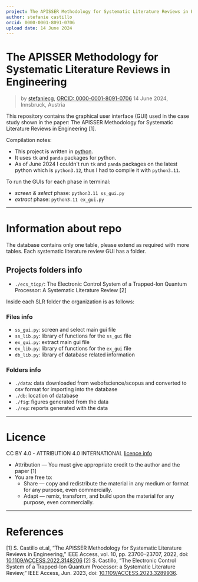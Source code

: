 ```yaml
---
project: The APISSER Methodology for Systematic Literature Reviews in Engineering
author: stefanie castillo
orcid: 0000-0001-8091-0706
upload date: 14 June 2024
---
```


The APISSER Methodology for Systematic Literature Reviews in Engineering
========================================================================
> by [stefaniecg](mailto:stefaniecg@icloud.com), [ORCID: 0000-0001-8091-0706](https://orcid.org/0000-0001-8091-0706)
  14 June 2024, Innsbruck, Austria

This repository contains the graphical user interface (GUI) used in the case study shown in the paper: The APISSER Methodology for Systematic Literature Reviews in Engineering [1].

Compilation notes:
   - This project is written in [python](https://www.python.org).
   - It uses `tk` and `panda` packages for python.
   - As of June 2024 I couldn't run `tk` and `panda` packages on the latest python which is `python3.12`, thus I had to compile it with `python3.11`.

To run the GUIs for each phase in terminal:
   - _screen & select_ phase: `python3.11 ss_gui.py`
   - _extract_ phase: `python3.11 ex_gui.py`

---------------
# Information about repo

The database contains only one table, please extend as required with more tables.
Each systematic literature review GUI has a folder.

## Projects folders info
   - `./ecs_tiqp/`: The Electronic Control System of a Trapped-Ion Quantum Processor: A Systematic Literature Review [2]

Inside each SLR folder the organization is as follows:

### Files info
   - `ss_gui.py`: screen and select main gui file
   - `ss_lib.py`: library of functions for the `ss_gui` file
   - `ex_gui.py`: extract main gui file
   - `ex_lib.py`: library of functions for the `ex_gui` file
   - `db_lib.py`: library of database related information

### Folders info
   - `./data`: data downloaded from webofscience/scopus and converted to csv format for importing into the database
   - `./db`: location of database
   - `./fig`: figures generated from the data
   - `./rep`: reports generated with the data

---------------
# Licence

CC BY 4.0 - ATTRIBUTION 4.0 INTERNATIONAL [licence info](https://creativecommons.org/licenses/by/4.0/)
   - Attribution — You must give appropriate credit to the author and the paper [1]
   - You are free to:
     * Share — copy and redistribute the material in any medium or format for any purpose, even commercially.
     * Adapt — remix, transform, and build upon the material for any purpose, even commercially.

---------------
# References

[1] S. Castillo et.al, “The APISSER Methodology for Systematic Literature Reviews in Engineering,” IEEE Access, vol. 10, pp. 23700–23707, 2022, doi: [10.1109/ACCESS.2022.3148206](https://doi.org/10.1109/ACCESS.2022.3148206)
[2] S. Castillo, “The Electronic Control System of a Trapped-Ion Quantum Processor: a Systematic Literature Review,” IEEE Access, Jun. 2023, doi: [10.1109/ACCESS.2023.3289936](https://doi.org/10.1109/ACCESS.2023.3289936).
